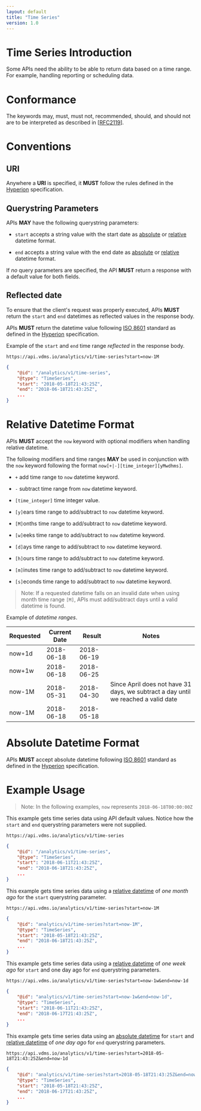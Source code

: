 ```yaml
---
layout: default
title: "Time Series"
version: 1.0
---
```


# <a href="#time-series-introduction" id="time-series-introduction" class="headerlink"></a> Time Series Introduction

Some APIs need the ability to be able to return data based on a time range. For example, handling reporting or scheduling data.

# <a href="#time-series-conformance" id="time-series-conformance" class="headerlink"></a> Conformance

The keywords may, must, must not, recommended, should, and should not are to be interpreted as described in [[RFC2119](http://tools.ietf.org/html/rfc2119)].

# <a href="#time-series-conventions" id="time-series-conventions" class="headerlink"></a> Conventions

## <a href="#time-series-conventions-uri" id="time-series-conventions-uri" class="headerlink"></a> URI

Anywhere a **URI** is specified, it **MUST** follow the rules defined in the [Hyperion]({{site.url}}/versions/{{site.latest_version}}) specification.

## <a href="#time-series-conventions-query-params" id="time-series-conventions-query-params" class="headerlink"></a> Querystring Parameters

APIs **MAY** have the following querystring parameters:

* `start` accepts a string value with the start date as [absolute](#time-series-absolute-datetime) or [relative](#time-series-datetime) datetime format.

* `end` accepts a string value with the end date as [absolute](#time-series-absolute-datetime) or [relative](#time-series-datetime) datetime format.

If _no_ query parameters are specified, the API **MUST** return a response with a default value for both fields. 

## <a href="#time-series-reflected-date" id="time-series-reflected-date" class="headerlink"></a> Reflected date

To ensure that the client's request was properly executed, APIs **MUST** return the `start` and `end` datetimes as reflected values in the response body.

APIs **MUST** return the datetime value following [ISO 8601](https://www.w3.org/TR/NOTE-datetime) standard as defined in the [Hyperion]({{site.url}}/versions/{{site.latest_version}}) specification.

Example of the `start` and `end` time range _reflected_ in the response body.

`https://api.vdms.io/analytics/v1/time-series?start=now-1M`

```json
{
    "@id": "/analytics/v1/time-series",
    "@type": "TimeSeries",
    "start": "2018-05-18T21:43:25Z",
    "end": "2018-06-18T21:43:25Z",
    ...
}
```

# <a href="#time-series-datetime" id="time-series-datetime" class="headerlink"></a> Relative Datetime Format

APIs **MUST** accept the `now` keyword with optional modifiers when handling relative datetime.

The following modifiers and time ranges **MAY** be used in conjunction with the `now` keyword following the format `now[+|-][time_integer][yMwdhms]`. 

* `+` add time range to `now` datetime keyword.

* `-` subtract time range from `now` datetime keyword.

* `[time_integer]` time integer value.

* `[y]`ears time range to add/subtract to `now` datetime keyword.

* `[M]`onths time range to add/subtract to `now` datetime keyword. 

* `[w]`eeks time range to add/subtract to `now` datetime keyword.

* `[d]`ays time range to add/subtract to `now` datetime keyword.

* `[h]`ours time range to add/subtract to `now` datetime keyword.

* `[m]`inutes time range to add/subtract to `now` datetime keyword.

* `[s]`econds time range to add/subtract to `now` datetime keyword.

> Note: If a requested datetime falls on an invalid date when using month time range `[M]`, APIs must add/subtract days until a valid datetime is found.

Example of _datetime ranges_.

| Requested         | Current Date      | Result          | Notes 
| ----------------- | ----------------- | --------------- | --------------- 
| now+1d            | 2018-06-18        | 2018-06-19      | 
| now+1w            | 2018-06-18        | 2018-06-25      | 
| now-1M            | 2018-05-31        | 2018-04-30      | Since April does not have 31 days, we subtract a day until we reached a valid date
| now-1M            | 2018-06-18        | 2018-05-18      |

# <a href="#time-series-absolute-datetime" id="time-series-absolute-datetime" class="headerlink"></a> Absolute Datetime Format

APIs **MUST** accept absolute datetime following [ISO 8601](https://www.w3.org/TR/NOTE-datetime) standard as defined in the [Hyperion]({{site.url}}/versions/{{site.latest_version}}) specification.

# <a href="#time-series-datetime-example" id="time-series-datetime-example" class="headerlink"></a> Example Usage

> Note: In the following examples, `now` represents `2018-06-18T00:00:00Z`

This example gets time series data using API default values. Notice how the `start` and `end` querystring parameters were not supplied.

`https://api.vdms.io/analytics/v1/time-series`

```json
{
    "@id": "/analytics/v1/time-series",
    "@type": "TimeSeries",
    "start": "2018-06-11T21:43:25Z",
    "end": "2018-06-18T21:43:25Z",
    ...
}
```

This example gets time series data using a [relative datetime](#time-series-datetime) of _one month ago_ for the `start` querystring parameter.

`https://api.vdms.io/analytics/v1/time-series?start=now-1M`

```json
{
    "@id": "analytics/v1/time-series?start=now-1M",
    "@type": "TimeSeries",
    "start": "2018-05-18T21:43:25Z",
    "end": "2018-06-18T21:43:25Z",
    ...
}
```

This example gets time series data using a [relative datetime](#time-series-datetime) of _one week ago_ for `start` and one day ago for `end` querystring parameters.

`https://api.vdms.io/analytics/v1/time-series?start=now-1w&end=now-1d`

```json
{
    "@id": "analytics/v1/time-series?start=now-1w&end=now-1d",
    "@type": "TimeSeries",
    "start": "2018-06-11T21:43:25Z",
    "end": "2018-06-17T21:43:25Z",
    ...
}
```

This example gets time series data using an [absolute datetime](#time-series-absolute-datetime) for `start` and [relative datetime](#time-series-datetime) of _one day ago_ for `end` querystring parameters.

`https://api.vdms.io/analytics/v1/time-series?start=2018-05-18T21:43:25Z&end=now-1d`

```json
{
    "@id": "analytics/v1/time-series?start=2018-05-18T21:43:25Z&end=now-1d",
    "@type": "TimeSeries",
    "start": "2018-05-18T21:43:25Z",
    "end": "2018-06-17T21:43:25Z",
    ...
}
```